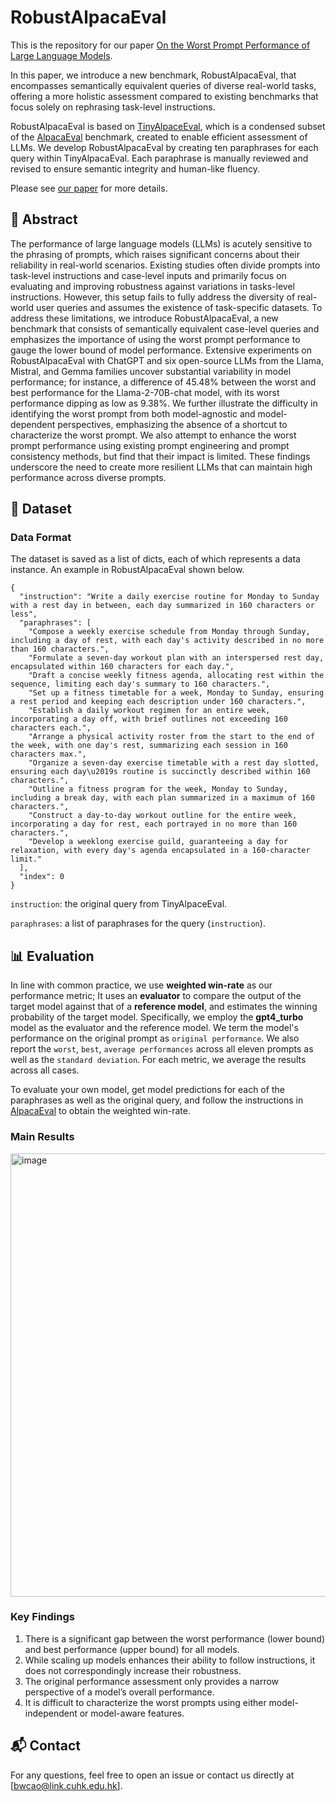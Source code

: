 # RobustAlpacaEval

This is the repository for our paper [On the Worst Prompt Performance of Large Language
Models](https://arxiv.org/abs/2406.10248).

In this paper, we introduce a new benchmark, RobustAlpacaEval, that encompasses semantically equivalent queries of diverse real-world tasks, offering a more holistic assessment compared to existing benchmarks that focus solely on rephrasing task-level instructions.

RobustAlpacaEval is based on [TinyAlpaceEval](https://github.com/felipemaiapolo/tinyBenchmarks), which is a condensed subset of the [AlpacaEval](https://github.com/tatsu-lab/alpaca_eval) benchmark, created to enable efficient assessment of LLMs. We develop RobustAlpacaEval by creating ten paraphrases for each query within TinyAlpacaEval. Each paraphrase is manually reviewed and revised to ensure semantic integrity and human-like fluency.

Please see [our paper](https://arxiv.org/pdf/2406.10248) for more details.



## 🚀 Abstract

The performance of large language models (LLMs) is acutely sensitive to the phrasing of prompts, which raises significant concerns about their reliability in real-world scenarios. Existing studies often divide prompts into task-level instructions and case-level inputs and primarily focus on evaluating and improving robustness against variations in tasks-level instructions. However, this setup fails to fully address the diversity of real-world user queries and assumes the existence of task-specific datasets. To address these limitations, we introduce RobustAlpacaEval, a new benchmark that consists of semantically equivalent case-level queries and emphasizes the importance of using the worst prompt performance to gauge the lower bound of model performance. Extensive experiments on RobustAlpacaEval with ChatGPT and six open-source LLMs from the Llama, Mistral, and Gemma families uncover substantial variability in model performance; for instance, a difference of 45.48% between the worst and best performance for the Llama-2-70B-chat model, with its worst performance dipping as low as 9.38%. We further illustrate the difficulty in identifying the worst prompt from both model-agnostic and model-dependent perspectives, emphasizing the absence of a shortcut to characterize the worst prompt. We also attempt to enhance the worst prompt performance using existing prompt engineering and prompt consistency methods, but find that their impact is limited. These findings underscore the need to create more resilient LLMs that can maintain high performance across diverse prompts.


## 📁 Dataset
### Data Format
The dataset is saved as a list of dicts, each of which represents a data instance. An example in RobustAlpacaEval shown below.
```
{
  "instruction": "Write a daily exercise routine for Monday to Sunday with a rest day in between, each day summarized in 160 characters or less",
  "paraphrases": [
    "Compose a weekly exercise schedule from Monday through Sunday, including a day of rest, with each day's activity described in no more than 160 characters.",
    "Formulate a seven-day workout plan with an interspersed rest day, encapsulated within 160 characters for each day.",
    "Draft a concise weekly fitness agenda, allocating rest within the sequence, limiting each day's summary to 160 characters.",
    "Set up a fitness timetable for a week, Monday to Sunday, ensuring a rest period and keeping each description under 160 characters.",
    "Establish a daily workout regimen for an entire week, incorporating a day off, with brief outlines not exceeding 160 characters each.",
    "Arrange a physical activity roster from the start to the end of the week, with one day's rest, summarizing each session in 160 characters max.",
    "Organize a seven-day exercise timetable with a rest day slotted, ensuring each day\u2019s routine is succinctly described within 160 characters.",
    "Outline a fitness program for the week, Monday to Sunday, including a break day, with each plan summarized in a maximum of 160 characters.",
    "Construct a day-to-day workout outline for the entire week, incorporating a day for rest, each portrayed in no more than 160 characters.",
    "Develop a weeklong exercise guild, guaranteeing a day for relaxation, with every day's agenda encapsulated in a 160-character limit."
  ],
  "index": 0
}
```
```instruction```: the original query from TinyAlpaceEval.

```paraphrases```: a list of paraphrases for the query (```instruction```).



## 📊 Evaluation
In line with common practice, we use **weighted win-rate** as our performance metric; It uses an **evaluator** to compare the output of the target model against that of a **reference model**, and estimates the winning probability of the target model. Specifically, we employ the **gpt4_turbo** model as the evaluator and the reference model. We term the model's performance on the original prompt as ```original performance```. We also report the ```worst```, ```best```, ```average performances``` across all eleven prompts as well as the ```standard deviation```. For each metric, we average the results across all cases.

To evaluate your own model, get model predictions for each of the paraphrases as well as the original query, and follow the instructions in [AlpacaEval](https://github.com/tatsu-lab/alpaca_eval) to obtain the weighted win-rate.

### Main Results

<img width="709" alt="image" src="https://github.com/user-attachments/assets/b1be8ee6-171d-4c7c-be40-0350ac5ad75b">



### Key Findings
1. There is a significant gap between the worst performance (lower bound) and best performance
(upper bound) for all models.
2. While scaling up models enhances their ability to follow instructions, it does not correspondingly
increase their robustness.
3. The original performance assessment only provides a narrow perspective of a model’s overall
performance.
4. It is difficult to characterize the worst prompts using either model-independent or model-aware features.



## 📬 Contact

For any questions, feel free to open an issue or contact us directly at [bwcao@link.cuhk.edu.hk].
